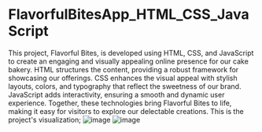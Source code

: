 # FlavorfulBitesApp_HTML_CSS_JavaScript
This project, Flavorful Bites, is developed using HTML, CSS, and JavaScript to create an engaging and visually appealing online presence for our cake bakery. HTML structures the content, providing a robust framework for showcasing our offerings. CSS enhances the visual appeal with stylish layouts, colors, and typography that reflect the sweetness of our brand. JavaScript adds interactivity, ensuring a smooth and dynamic user experience. Together, these technologies bring Flavorful Bites to life, making it easy for visitors to explore our delectable creations.
This is the project's visualization;
![image](https://github.com/Arooj07/FlavorfulBitesApp_HTML_CSS_JavaScript/assets/100277795/7ffeb2a1-88e3-4f8c-a5de-1979ae72c42e)
![image](https://github.com/Arooj07/FlavorfulBitesApp_HTML_CSS_JavaScript/assets/100277795/70636902-937f-4922-86d6-320152e51a3e)

